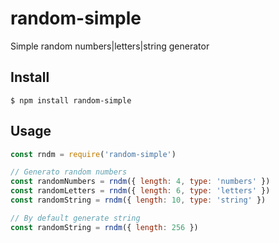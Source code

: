 # random-simple

Simple random numbers|letters|string generator

## Install

```
$ npm install random-simple
```

## Usage
```js
const rndm = require('random-simple')

// Generato random numbers
const randomNumbers = rndm({ length: 4, type: 'numbers' })
const randomLetters = rndm({ length: 6, type: 'letters' })
const randomString = rndm({ length: 10, type: 'string' })

// By default generate string
const randomString = rndm({ length: 256 })

```
